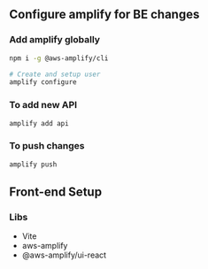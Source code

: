 ## Configure amplify for BE changes

### Add amplify globally

```sh
npm i -g @aws-amplify/cli

# Create and setup user
amplify configure
```

### To add new API
```sh
amplify add api
```

### To push changes
```sh
amplify push
```

## Front-end Setup

### Libs
- Vite
- aws-amplify 
- @aws-amplify/ui-react